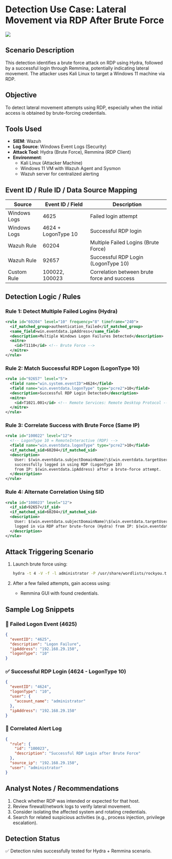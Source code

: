 # Detection Use Case: Lateral Movement via RDP After Brute Force
![](./assets/lateral_rdp.jpg)

## Scenario Description
This detection identifies a brute force attack on RDP using Hydra, followed by a successful login through Remmina, potentially indicating lateral movement. The attacker uses Kali Linux to target a Windows 11 machine via RDP.

## Objective
To detect lateral movement attempts using RDP, especially when the initial access is obtained by brute-forcing credentials.

## Tools Used
- **SIEM**: Wazuh  
- **Log Source**: Windows Event Logs (Security)  
- **Attack Tool**: Hydra (Brute Force), Remmina (RDP Client)
- **Environment**:
  - Kali Linux (Attacker Machine)
  - Windows 11 VM with Wazuh Agent and Sysmon
  - Wazuh server for centralized alerting

## Event ID / Rule ID / Data Source Mapping

| Source        | Event ID / Field      | Description                               |
|---------------|------------------------|-------------------------------------------|
| Windows Logs  | 4625                   | Failed login attempt                      |
| Windows Logs  | 4624 + LogonType 10    | Successful RDP login                      |
| Wazuh Rule    | 60204                  | Multiple Failed Logins (Brute Force)      |
| Wazuh Rule    | 92657                  | Successful RDP Login (LogonType 10)       |
| Custom Rule   | 100022, 100023         | Correlation between brute force and success |

## Detection Logic / Rules

### Rule 1: Detect Multiple Failed Logins (Hydra)
```xml
<rule id="60204" level="10" frequency="8" timeframe="240">
  <if_matched_group>authentication_failed</if_matched_group>
  <same_field>win.eventdata.ipAddress</same_field>
  <description>Multiple Windows Logon Failures Detected</description>
  <mitre>
    <id>T1110</id> <!-- Brute Force -->
  </mitre>
</rule>
```

### Rule 2: Match Successful RDP Logon (LogonType 10)
```xml
<rule id="92657" level="5">
  <field name="win.system.eventID">4624</field>
  <field name="win.eventdata.logonType" type="pcre2">10</field>
  <description>Successful RDP Login Detected</description>
  <mitre>
    <id>T1021.001</id> <!-- Remote Services: Remote Desktop Protocol -->
  </mitre>
</rule>
```

### Rule 3: Correlate Success with Brute Force (Same IP)
```xml
<rule id="100022" level="12">
  <!-- LogonType 10 = RemoteInteractive (RDP) -->
  <field name="win.eventdata.logonType" type="pcre2">10</field>
  <if_matched_sid>60204</if_matched_sid>
  <description>
    User: $(win.eventdata.subjectDomainName)\$(win.eventdata.targetUserName) 
    successfully logged in using RDP (LogonType 10) 
    from IP: $(win.eventdata.ipAddress) after a brute-force attempt.
  </description>
</rule>
```

### Rule 4: Alternate Correlation Using SID
```xml
<rule id="100023" level="12">
  <if_sid>92657</if_sid>
  <if_matched_sid>60204</if_matched_sid>
  <description>
    User: $(win.eventdata.subjectDomainName)\$(win.eventdata.targetUserName) 
    logged in via RDP after brute-force (Hydra) from IP: $(win.eventdata.ipAddress).
  </description>
</rule>
```

## Attack Triggering Scenario
1. Launch brute force using:
   ```bash
   hydra -t 4 -V -f -l administrator -P /usr/share/wordlists/rockyou.txt rdp://192.168.x.x
   ```

2. After a few failed attempts, gain access using:
   - Remmina GUI with found credentials.

## Sample Log Snippets

### 🔐 Failed Logon Event (4625)
```json
{
  "eventID": "4625",
  "description": "Logon Failure",
  "ipAddress": "192.168.29.150",
  "logonType": "10"
}
```

### ✅ Successful RDP Login (4624 - LogonType 10)
```json
{
  "eventID": "4624",
  "logonType": "10",
  "user": {
    "account_name": "administrator"
  },
  "ipAddress": "192.168.29.150"
}
```

### 🚨 Correlated Alert Log
```json
{
  "rule": {
    "id": "100023",
    "description": "Successful RDP Login after Brute Force"
  },
  "source_ip": "192.168.29.150",
  "user": "administrator"
}
```

## Analyst Notes / Recommendations

1. Check whether RDP was intended or expected for that host.
2. Review firewall/network logs to verify lateral movement.
3. Consider isolating the affected system and rotating credentials.
4. Search for related suspicious activities (e.g., process injection, privilege escalation).

## Detection Status
✅ Detection rules successfully tested for Hydra + Remmina scenario.
